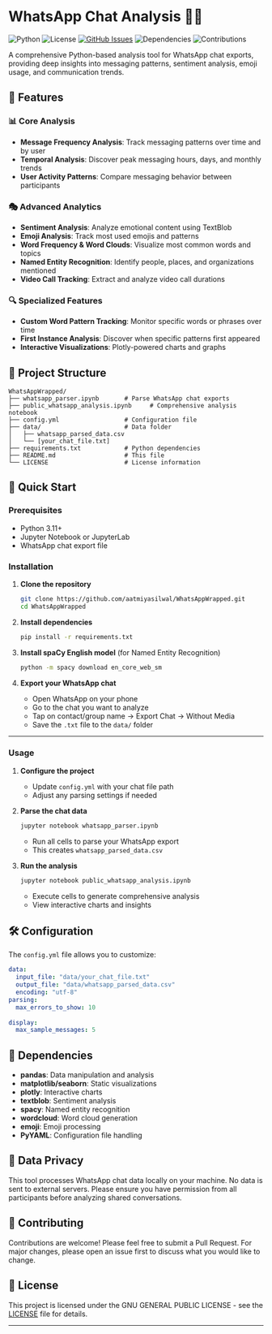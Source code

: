 # WhatsApp Chat Analysis 📱💬
![Python](https://img.shields.io/badge/python-3.11%2B-blue.svg)
![License](https://img.shields.io/badge/license-MIT-blue.svg)
[![GitHub Issues](https://img.shields.io/github/issues/aatmiyasilwal/WhatsAppWrapped.svg)](https://github.com/aatmiyasilwal/WhatsAppWrapped/issues)
![Dependencies](https://img.shields.io/badge/dependencies-up%20to%20date-brightgreen.svg)
![Contributions](https://img.shields.io/badge/contributions-welcome-brightgreen.svg)


A comprehensive Python-based analysis tool for WhatsApp chat exports, providing deep insights into messaging patterns, sentiment analysis, emoji usage, and communication trends.

## 🌟 Features

### 📊 **Core Analysis**
- **Message Frequency Analysis**: Track messaging patterns over time and by user
- **Temporal Analysis**: Discover peak messaging hours, days, and monthly trends
- **User Activity Patterns**: Compare messaging behavior between participants

### 🎭 **Advanced Analytics**
- **Sentiment Analysis**: Analyze emotional content using TextBlob
- **Emoji Analysis**: Track most used emojis and patterns
- **Word Frequency & Word Clouds**: Visualize most common words and topics
- **Named Entity Recognition**: Identify people, places, and organizations mentioned
- **Video Call Tracking**: Extract and analyze video call durations

### 🔍 **Specialized Features**
- **Custom Word Pattern Tracking**: Monitor specific words or phrases over time
- **First Instance Analysis**: Discover when specific patterns first appeared
- **Interactive Visualizations**: Plotly-powered charts and graphs

## 📁 Project Structure

```
WhatsAppWrapped/
├── whatsapp_parser.ipynb       # Parse WhatsApp chat exports
├── public_whatsapp_analysis.ipynb     # Comprehensive analysis notebook
├── config.yml                  # Configuration file
├── data/                       # Data folder
│   ├── whatsapp_parsed_data.csv
│   └── [your_chat_file.txt]
├── requirements.txt            # Python dependencies
├── README.md                   # This file
└── LICENSE                     # License information
```

## 🚀 Quick Start

### Prerequisites
- Python 3.11+
- Jupyter Notebook or JupyterLab
- WhatsApp chat export file

### Installation

1. **Clone the repository**
   ```bash
   git clone https://github.com/aatmiyasilwal/WhatsAppWrapped.git
   cd WhatsAppWrapped
   ```

2. **Install dependencies**
   ```bash
   pip install -r requirements.txt
   ```

3. **Install spaCy English model** (for Named Entity Recognition)
   ```bash
   python -m spacy download en_core_web_sm
   ```

4. **Export your WhatsApp chat**
   - Open WhatsApp on your phone
   - Go to the chat you want to analyze
   - Tap on contact/group name → Export Chat → Without Media
   - Save the `.txt` file to the `data/` folder

---

### Usage

1. **Configure the project**
   - Update `config.yml` with your chat file path
   - Adjust any parsing settings if needed

2. **Parse the chat data**
   ```bash
   jupyter notebook whatsapp_parser.ipynb
   ```
   - Run all cells to parse your WhatsApp export
   - This creates `whatsapp_parsed_data.csv`

3. **Run the analysis**
   ```bash
   jupyter notebook public_whatsapp_analysis.ipynb
   ```
   - Execute cells to generate comprehensive analysis
   - View interactive charts and insights

## 🛠️ Configuration

The `config.yml` file allows you to customize:

```yaml
data:
  input_file: "data/your_chat_file.txt"
  output_file: "data/whatsapp_parsed_data.csv"
  encoding: "utf-8"
parsing:
  max_errors_to_show: 10
  
display:
  max_sample_messages: 5
```

## 🔧 Dependencies

- **pandas**: Data manipulation and analysis
- **matplotlib/seaborn**: Static visualizations
- **plotly**: Interactive charts
- **textblob**: Sentiment analysis
- **spacy**: Named entity recognition
- **wordcloud**: Word cloud generation
- **emoji**: Emoji processing
- **PyYAML**: Configuration file handling

## 📝 Data Privacy

This tool processes WhatsApp chat data locally on your machine. No data is sent to external servers. Please ensure you have permission from all participants before analyzing shared conversations.

## 🤝 Contributing

Contributions are welcome! Please feel free to submit a Pull Request. For major changes, please open an issue first to discuss what you would like to change.

## 📄 License

This project is licensed under the GNU GENERAL PUBLIC LICENSE - see the [LICENSE](LICENSE) file for details.

---